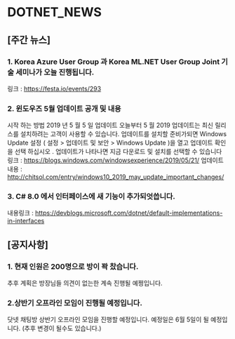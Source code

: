# DOTNET_NEWS

## [주간 뉴스]

### 1. Korea Azure User Group 과 Korea ML.NET User Group Joint 기술 세미나가 오늘 진행됩니다.
링크 : https://festa.io/events/293

### 2. 윈도우즈 5월 업데이트 공개 및 내용
시작 하는 방법 2019 년 5 월 5 일 업데이트 오늘부터 5 월 2019 업데이트는 최신 릴리스를 설치하려는 고객이 사용할 수 있습니다. 
업데이트를 설치할 준비가되면 Windows Update 설정 ( 설정 > 업데이트 및 보안 > Windows Update )을 열고 업데이트 확인을 선택 하십시오 . 
업데이트가 나타나면 지금 다운로드 및 설치를 선택할 수 있습니다 
링크 : https://blogs.windows.com/windowsexperience/2019/05/21/
업데이트내용 : http://chitsol.com/entry/windows10_2019_may_update_important_changes/

### 3. C# 8.0 에서 인터페이스에 새 기능이 추가되엇씁니다.
내용링크 : https://devblogs.microsoft.com/dotnet/default-implementations-in-interfaces

## [공지사항]
### 1. 현재 인원은 200명으로 방이 꽉 찼습니다. 
추후 계획은 방장님들 의견이 없는한 계속 진행될 예쩡입니다.

### 2.상반기 오프라인 모임이 진행될 예정입니다.
닷넷 채팅방 상반기 오프라인 모임을 진행할 예정입니다. 예정일은 6월 5일이 될 예정입니다.
(추후 변경이 될수도 있습니다.)

